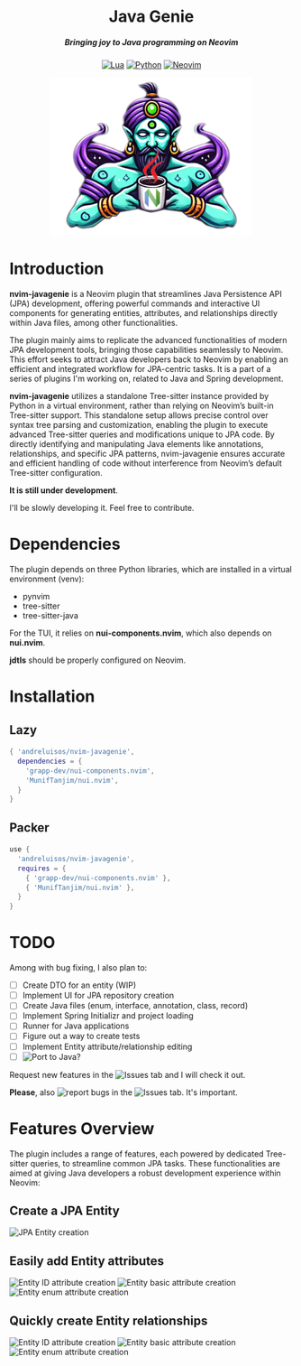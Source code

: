 <div align="center">

# Java Genie

##### Bringing joy to Java programming on Neovim

[![Lua](https://img.shields.io/badge/Lua-blue.svg?style=for-the-badge&logo=lua)](http://www.lua.org)
[![Python](https://img.shields.io/badge/python-3670A0?style=for-the-badge&logo=python&logoColor=ffdd54)](http://www.python.org)
[![Neovim](https://img.shields.io/badge/Neovim%200.9+-blue.svg?style=for-the-badge&logo=neovim)](https://neovim.io)

<img alt="Nvim's Java-Genie" height="280" src="https://github.com/andreluisos/nvim-javagenie/blob/media/logo.png" />
</div>

# Introduction

**nvim-javagenie** is a Neovim plugin that streamlines Java Persistence API (JPA) development, offering powerful commands and interactive UI components for generating entities, attributes, and relationships directly within Java files, among other functionalities.

The plugin mainly aims to replicate the advanced functionalities of modern JPA development tools, bringing those capabilities seamlessly to Neovim. This effort seeks to attract Java developers back to Neovim by enabling an efficient and integrated workflow for JPA-centric tasks. It is a part of a series of plugins I'm working on, related to Java and Spring development.

**nvim-javagenie** utilizes a standalone Tree-sitter instance provided by Python in a virtual environment, rather than relying on Neovim’s built-in Tree-sitter support. This standalone setup allows precise control over syntax tree parsing and customization, enabling the plugin to execute advanced Tree-sitter queries and modifications unique to JPA code. By directly identifying and manipulating Java elements like annotations, relationships, and specific JPA patterns, nvim-javagenie ensures accurate and efficient handling of code without interference from Neovim’s default Tree-sitter configuration.

**It is still under development**.

I'll be slowly developing it. Feel free to contribute.

# Dependencies

The plugin depends on three Python libraries, which are installed in a virtual environment (venv):

- pynvim
- tree-sitter
- tree-sitter-java

For the TUI, it relies on **nui-components.nvim**, which also depends on **nui.nvim**.

**jdtls** should be properly configured on Neovim.

# Installation

## Lazy

```lua
{ 'andreluisos/nvim-javagenie',
  dependencies = {
    'grapp-dev/nui-components.nvim',
    'MunifTanjim/nui.nvim',
  }
}
```

## Packer

```lua
use {
  'andreluisos/nvim-javagenie',
  requires = {
    { 'grapp-dev/nui-components.nvim' },
    { 'MunifTanjim/nui.nvim' },
  }
}
```

# TODO

Among with bug fixing, I also plan to:

- [ ] Create DTO for an entity (WIP)
- [ ] Implement UI for JPA repository creation
- [ ] Create Java files (enum, interface, annotation, class, record)
- [ ] Implement Spring Initializr and project loading
- [ ] Runner for Java applications
- [ ] Figure out a way to create tests
- [ ] Implement Entity attribute/relationship editing
- [ ] ![Port to Java?](https://github.com/andreluisos/nvim-jpagenie/issues/9)

Request new features in the ![**Issues**](https://github.com/andreluisos/nvim-jpagenie/issues) tab and I will check it out.

**Please**, also ![**report bugs**](https://github.com/andreluisos/nvim-jpagenie/issues) in the ![**Issues**](https://github.com/andreluisos/nvim-jpagenie/issues) tab. It's important.

# Features Overview

The plugin includes a range of features, each powered by dedicated Tree-sitter queries, to streamline common JPA tasks. These functionalities are aimed at giving Java developers a robust development experience within Neovim:

## Create a JPA Entity

![JPA Entity creation](https://github.com/andreluisos/nvim-jpagenie/blob/media/create_entity.gif)

## Easily add Entity attributes

![Entity ID attribute creation](https://github.com/andreluisos/nvim-jpagenie/blob/media/create_id_attribute.gif)
![Entity basic attribute creation](https://github.com/andreluisos/nvim-jpagenie/blob/media/create_basic_attribute.gif)
![Entity enum attribute creation](https://github.com/andreluisos/nvim-jpagenie/blob/media/create_enum_attribute.gif)

## Quickly create Entity relationships

![Entity ID attribute creation](https://github.com/andreluisos/nvim-jpagenie/blob/media/create_many_to_one.gif)
![Entity basic attribute creation](https://github.com/andreluisos/nvim-jpagenie/blob/media/create_one_to_one.gif)
![Entity enum attribute creation](https://github.com/andreluisos/nvim-jpagenie/blob/media/create_many_to_many.gif)
